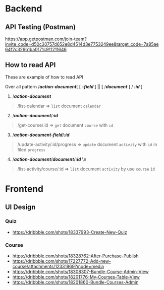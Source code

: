 # Backend
## API Testing (Postman)
https://app.getpostman.com/join-team?invite_code=d50c30757d652e8d4514d3e7753249ee&target_code=7a85ae64f2c329b1ba0171c911211646
## How to read API
These are example of how to read API

Over all pattern
/***action***-***document***\[ \[ -***field*** \] || \[ /***document*** \] / ***:id*** \]

1. /***action***-***document***
> /list-calendar => `list` document `calendar`

2. /***action***-***document***/***:id***
> /get-course/:id => `get` document `course` with `id`

3. /***action***-***document***-***field***/***:id***
> /update-activity/:id/progress => `update` document `activity` with `id` in filed `progress` 

4. /***action***-***document***/***document***/***:id*** \n
> /list-activity/course/:id => `list` document `activity` by use `course` `id`


# Frontend
## UI Design
### Quiz
- https://dribbble.com/shots/18337993-Create-New-Quiz
### Course
- https://dribbble.com/shots/18328762-After-Purchase-Publish 
- https://dribbble.com/shots/17227772-Add-new-course/attachments/12331869?mode=media
- https://dribbble.com/shots/18308307-Bundle-Course-Admin-View
- https://dribbble.com/shots/18201776-My-Courses-Table-View
- https://dribbble.com/shots/18201860-Bundle-Courses-Admin
